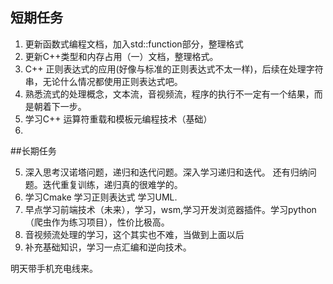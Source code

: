 ## 短期任务
1. 更新函数式编程文档，加入std::function部分，整理格式
2. 更新C++类型和内存占用（一）文档，整理格式。
3. C++ 正则表达式的应用(好像与标准的正则表达式不太一样)，后续在处理字符串，无论什么情况都使用正则表达式吧。
4. 熟悉流式的处理概念，文本流，音视频流，程序的执行不一定有一个结果，而是朝着下一步。
5. 学习C++ 运算符重载和模板元编程技术（基础）
6. 
##长期任务

5. 深入思考汉诺塔问题，递归和迭代问题。深入学习递归和迭代。 还有归纳问题。迭代重复训练，递归真的很难学的。
6. 学习Cmake 学习正则表达式 学习UML.
7. 早点学习前端技术（未来），学习，wsm,学习开发浏览器插件。学习python（爬虫作为练习项目），性价比极高。
8. 音视频流处理的学习，这个其实也不难，当做到上面以后
9. 补充基础知识，学习一点汇编和逆向技术。



明天带手机充电线来。